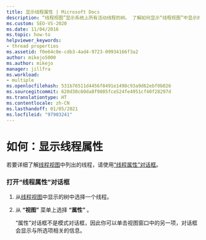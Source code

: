 ```yaml
---
title: 显示线程属性 | Microsoft Docs
description: “线程视图”显示系统上所有活动线程的树。 了解如何显示“线程视图”中显示的线程的属性。
ms.custom: SEO-VS-2020
ms.date: 11/04/2016
ms.topic: how-to
helpviewer_keywords:
- thread properties
ms.assetid: f0e64c0e-cdb3-4ad4-9723-09934166f3a2
author: mikejo5000
ms.author: mikejo
manager: jillfra
ms.workload:
- multiple
ms.openlocfilehash: 531b76511d4456f8491e1498c93a9d62ebf0b026
ms.sourcegitcommit: 620d30c60da8f9805fce524fe4951cf40f28297d
ms.translationtype: HT
ms.contentlocale: zh-CN
ms.lasthandoff: 01/05/2021
ms.locfileid: "97903241"
---
```

# <a name="how-to-display-thread-properties"></a>如何：显示线程属性
若要详细了解[线程视图](../debugger/threads-view.md)中列出的线程，请使用[“线程属性”对话框](../debugger/thread-properties-dialog-box.md)。

### <a name="to-open-a-thread-properties-dialog-box"></a>打开“线程属性”对话框

1. 从[线程视图](../debugger/threads-view.md)中显示的树中选择一个线程。

2. 从 **“视图”** 菜单上选择 **“属性”** 。

   “属性”对话框不是模式对话框，因此你可以单击视图窗口中的另一项，对话框会显示与所选项相关的信息。